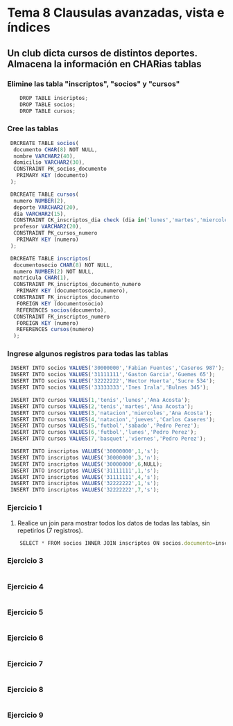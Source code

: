 # Tema 8 Clausulas avanzadas, vista e índices

## Un club dicta cursos de distintos deportes. Almacena la información en CHARias tablas

### Elimine las tabla "inscriptos", "socios" y "cursos"

```js
    DROP TABLE inscriptos;
    DROP TABLE socios;
    DROP TABLE cursos;
```

### Cree las tablas

```js
 DRCREATE TABLE socios(
  documento CHAR(8) NOT NULL,
  nombre VARCHAR2(40),
  domicilio VARCHAR2(30),
  CONSTRAINT PK_socios_documento
   PRIMARY KEY (documento)
 );

 DRCREATE TABLE cursos(
  numero NUMBER(2),
  deporte VARCHAR2(20),
  dia VARCHAR2(15),
  CONSTRAINT CK_inscriptos_dia check (dia in('lunes','martes','miercoles','jueves','viernes','sabado')),
  profesor VARCHAR2(20),
  CONSTRAINT PK_cursos_numero
   PRIMARY KEY (numero)
 );

 DRCREATE TABLE inscriptos(
  documentosocio CHAR(8) NOT NULL,
  numero NUMBER(2) NOT NULL,
  matricula CHAR(1),
  CONSTRAINT PK_inscriptos_documento_numero
   PRIMARY KEY (documentosocio,numero),
  CONSTRAINT FK_inscriptos_documento
   FOREIGN KEY (documentosocio)
   REFERENCES socios(documento),
  CONSTRAINT FK_inscriptos_numero
   FOREIGN KEY (numero)
   REFERENCES cursos(numero)
  );
```

### Ingrese algunos registros para todas las tablas

```js
 INSERT INTO socios VALUES('30000000','Fabian Fuentes','Caseros 987');
 INSERT INTO socios VALUES('31111111','Gaston Garcia','Guemes 65');
 INSERT INTO socios VALUES('32222222','Hector Huerta','Sucre 534');
 INSERT INTO socios VALUES('33333333','Ines Irala','Bulnes 345');

 INSERT INTO cursos VALUES(1,'tenis','lunes','Ana Acosta');
 INSERT INTO cursos VALUES(2,'tenis','martes','Ana Acosta');
 INSERT INTO cursos VALUES(3,'natacion','miercoles','Ana Acosta');
 INSERT INTO cursos VALUES(4,'natacion','jueves','Carlos Caseres');
 INSERT INTO cursos VALUES(5,'futbol','sabado','Pedro Perez');
 INSERT INTO cursos VALUES(6,'futbol','lunes','Pedro Perez');
 INSERT INTO cursos VALUES(7,'basquet','viernes','Pedro Perez');

 INSERT INTO inscriptos VALUES('30000000',1,'s');
 INSERT INTO inscriptos VALUES('30000000',3,'n');
 INSERT INTO inscriptos VALUES('30000000',6,NULL);
 INSERT INTO inscriptos VALUES('31111111',1,'s');
 INSERT INTO inscriptos VALUES('31111111',4,'s');
 INSERT INTO inscriptos VALUES('32222222',1,'s');
 INSERT INTO inscriptos VALUES('32222222',7,'s');
```

### Ejercicio 1

1. Realice un join para mostrar todos los datos de todas las tablas, sin repetirlos (7 registros).

```js
    SELECT * FROM socios INNER JOIN inscriptos ON socios.documento=inscriptos.documentosocio INNER JOIN cursos ON cursos.numero=inscriptos.numero;
```

### Ejercicio 3

```js

```

### Ejercicio 4

```js

```

### Ejercicio 5

```js

```

### Ejercicio 6

```js

```

### Ejercicio 7

```js

```

### Ejercicio 8

```js

```

### Ejercicio 9

```js

```
